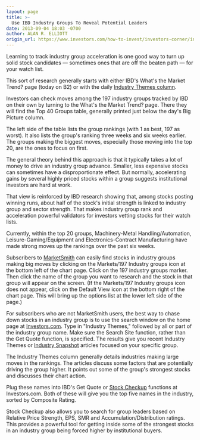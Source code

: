 ```yaml
---
layout: page
title: >-
  Use IBD Industry Groups To Reveal Potential Leaders
date: 2013-09-04 18:03 -0700
author: ALAN R. ELLIOTT
origin_url: https://www.investors.com/how-to-invest/investors-corner/industry-groups-reveal-watchlist-candidates/
---
```


Learning to track industry group acceleration is one good way to turn up solid stock candidates — sometimes ones that are off the beaten path — for your watch list.

This sort of research generally starts with either IBD's What's the Market Trend? page (today on B2) or with the daily [Industry Themes column](http://news.investors.com/investing/ibd-industry-themes.htm).

Investors can check moves among the 197 industry groups tracked by IBD on their own by turning to the What's the Market Trend? page. There they will find the Top 40 Groups table, generally printed just below the day's Big Picture column.

The left side of the table lists the group rankings (with 1 as best, 197 as worst). It also lists the group's ranking three weeks and six weeks earlier. The groups making the biggest moves, especially those moving into the top 20, are the ones to focus on first.

The general theory behind this approach is that it typically takes a lot of money to drive an industry group advance. Smaller, less expensive stocks can sometimes have a disproportionate effect. But normally, accelerating gains by several highly priced stocks within a group suggests institutional investors are hard at work.

That view is reinforced by IBD research showing that, among stocks posting winning runs, about half of the stock's initial strength is linked to industry group and sector strength. That makes industry group rank and acceleration powerful validators for investors vetting stocks for their watch lists.

Currently, within the top 20 groups, Machinery-Metal Handling/Automation, Leisure-Gaming/Equipment and Electronics-Contract Manufacturing have made strong moves up the rankings over the past six weeks.

Subscribers to [MarketSmith](http://www.marketsmith.com) can easily find stocks in industry groups making big moves by clicking on the Markets/197 Industry groups icon at the bottom left of the chart page. Click on the 197 industry groups marker. Then click the name of the group you want to research and the stock in that group will appear on the screen. (If the Markets/197 Industry groups icon does not appear, click on the Default View icon at the bottom right of the chart page. This will bring up the options list at the lower left side of the page.)

For subscribers who are not MarketSmith users, the best way to chase down stocks in an industry group is to use the search window on the home page at [Investors.com](https://www.investors.com). Type in "Industry Themes," followed by all or part of the industry group name. Make sure the Search Site function, rather than the Get Quote function, is specified. The results give you recent Industry Themes or [Industry Snapshot](http://news.investors.com/business/industry-snapshot.htm) articles focused on your specific group.

The Industry Themes column generally details industries making large moves in the rankings. The articles discuss some factors that are potentially driving the group higher. It points out some of the group's strongest stocks and discusses their chart action.

Plug these names into IBD's Get Quote or [Stock Checkup](http://research.investors.com/stock-checkup/?nav=ResearchCheckup) functions at Investors.com. Both of these will give you the top five names in the industry, sorted by Composite Rating.

Stock Checkup also allows you to search for group leaders based on Relative Price Strength, EPS, SMR and Accumulation/Distribution ratings. This provides a powerful tool for getting inside some of the strongest stocks in an industry group being forced higher by institutional buyers.
